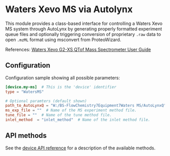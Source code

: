 # Waters Xevo MS via Autolynx

This module provides a class-based interface for controlling a Waters Xevo MS system
through AutoLynx by generating properly formatted experiment queue files and optionally
triggering conversion of proprietary `.raw` data to open `.mzML` format using msconvert
from ProteoWizard.

References:
[Waters Xevo G2-XS QTof Mass Spectrometer User Guide](https://www.waters.com/webassets/cms/support/docs/71500123505ra.pdf)

## Configuration
Configuration sample showing all possible parameters:

```toml
[device.my-ms]  # This is the 'device' identifier
type = "WatersMS"

# Optional paramters (default shown)
path_to_AutoLynxQ = "W:/BS-FlowChemistry7Equipment7Waters MS/AutoLynxQ" # Path to the AutoLynx queue folder.
ms_exp_file = ""  # Name of the MS experiment method file.
tune_file = ""  # Name of the tune method file.
inlet_method  = "inlet_method"  # Name of the inlet method file.
```

## API methods
See the [device API reference](../../api/clarity/api.md) for a description of the available methods.

